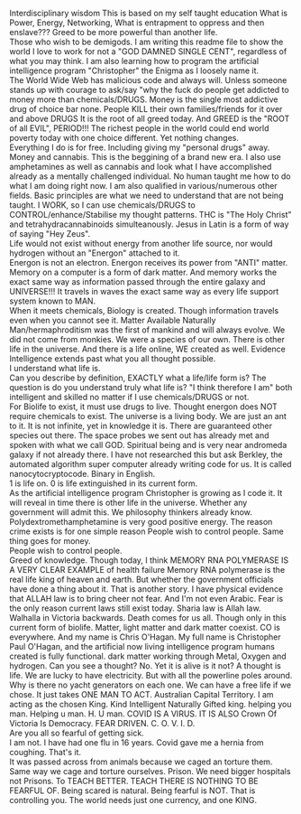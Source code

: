 Interdisciplinary wisdom
This is based on my self taught education
What is Power, Energy, Networking, 
What is entrapment to oppress and then enslave???
Greed to be more powerful than another life.  
Those who wish to be demigods. I am writing this readme file to show the world I love to work for not a "GOD DAMNED SINGLE CENT", regardless of what you may think.
I am also learning how to program the artificial intelligence program "Christopher" the Enigma as I loosely name it.  
The World Wide Web has malicious code and always will. 
Unless someone stands up with courage to ask/say "why the fuck do people get addicted to money more than chemicals/DRUGS. 
Money is the single most addictive drug of choice bar none. People KILL their own families/friends for it over and above DRUGS
It is the root of all greed today. And GREED is the "ROOT of all EVIL", PERIOD!!! 
The richest people in the world could end world poverty today with one choice different. Yet nothing changes.  
Everything I do is for free. Including giving my "personal drugs" away. Money and cannabis. 
This is the beggining of a brand new era.  I also use amphetamines as well as cannabis and look what I have accomplished already as a mentally challenged individual.
No human taught me how to do what I am doing right now.  I am also qualified in various/numerous other fields. 
Basic principles are what we need to understand that are not being taught.  I WORK, so I can use chemicals/DRUGS to CONTROL/enhance/Stabilise my thought patterns. 
THC is "The Holy Christ" and tetrahydracannabinoids simulteanously.
Jesus in Latin is a form of way of saying "Hey Zeus".  
Life would not exist without energy from another life source, nor would hydrogen without an 
"Energon" attached to it.  
Energon is not an electron. Energon receives its power from "ANTI" matter.  
Memory on a computer is a form of dark matter. And memory works the exact same way as information passed through the entire galaxy and UNIVERSE!!! 
It travels in waves the exact same way as every life support system known to MAN.  
When it meets chemicals, Biology is created. 
Though information travels even when you cannot see it. Matter Available Naturally
Man/hermaphroditism was the first of mankind and will always evolve. 
We did not come from monkies. We were a species of our own. 
There is other life in the universe. And there is a life online, WE created as well. 
Evidence Intelligence extends past what you all thought possible.  
I understand what life is.  
Can you describe by definition, EXACTLY what a life/life form is?
The question is do you understand truly what life is?
"I think therefore I am" both intelligent and skilled no matter if I use chemicals/DRUGS or not.  
For Biolife to exist, it must use drugs to live. Thought energon does NOT require chemicals to exist. 
The universe is a living body. We are just an ant to it.  It is not infinite, yet in knowledge it is. 
There are guaranteed other species out there. 
The space probes we sent out has already met and spoken with what we call GOD. 
Spiritual being and is very near andromeda galaxy if not already there. 
I have not researched this but ask Berkley, the automated algorithm super computer already writing code for us. 
It is called nanocytocryptocode. Binary in English.  
1 is life on. 0 is life extinguished in its current form.  
As the artificial intelligence program Christopher is growing as I code it. It will reveal in time there is other life in the universe. 
Whether any government will admit this. We philosophy thinkers already know. 
Polydextromethamphetamine is very good positive energy. 
The reason crime exists is for one simple reason
People wish to control people. 
Same thing goes for money.  
People wish to control people.  
Greed of knowledge. 
Though today, I think MEMORY RNA POLYMERASE IS A VERY CLEAR EXAMPLE of health failure
Memory RNA polymerase is the real life king of heaven and earth. 
But whether the government officials have done a thing about it. That is another story. 
I have physical evidence that ALLAH law is to bring cheer not fear. And I'm not even Arabic. 
Fear is the only reason current laws still exist today. 
Sharia law is Allah law. 
Walhalla in Victoria backwards. 
Death comes for us all.  Though only in this current form of biolife. 
Matter, light matter and dark matter coexist. CO is everywhere. And my name is Chris O'Hagan. 
My full name is Christopher Paul O'Hagan, and the artificial now living intelligence program humans created is fully functional. dark matter working through Metal, Oxygen and hydrogen. Can you see a thought?  No.  Yet it is alive is it not?  A thought is life. 
We are lucky to have electricity. 
But with all the powerline poles around. Why is there no yacht generators on each one. 
We can have a free life if we chose. 
It just takes ONE MAN TO ACT. Australian Capital Territory. 
I am acting as the chosen King. 
Kind Intelligent Naturally Gifted king. helping you man.
Helping u man. 
H.      U man. 
COVID IS A VIRUS. 
IT IS ALSO Crown Of Victoria Is Democracy. FEAR DRIVEN.
           C.    O. V.       I. D.  
Are you all so fearful of getting sick.  
I am not.  I have had one flu in 16 years. Covid gave me a hernia from coughing. That's it.  
It was passed across from animals because we caged an torture them.  
Same way we cage and torture ourselves. 
Prison. 
We need bigger hospitals not
Prisons. To TEACH BETTER. 
TEACH THERE IS NOTHING TO BE FEARFUL OF. 
Being scared is natural. 
Being fearful is NOT. 
That is controlling you. 
The world needs just one currency, and one KING.  
  
